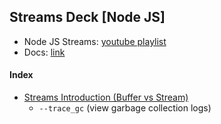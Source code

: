 ﻿## Streams Deck [Node JS]

- Node JS Streams: [youtube playlist](https://www.youtube.com/playlist?list=PLrwNNiB6YOA18XANsFe0CnizlhYKjJT0f)
- Docs: [link](https://nodejs.org/api/stream.html)

#### Index

- [Streams Introduction (Buffer vs Stream)](https://github.com/kartik1998/streams-deck/tree/master/buffer_vs_stream)
  - `--trace_gc` (view garbage collection logs)
